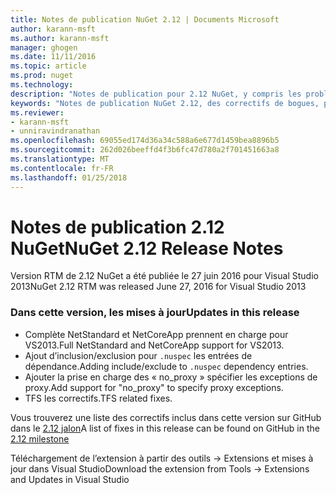 ```yaml
---
title: Notes de publication NuGet 2.12 | Documents Microsoft
author: karann-msft
ms.author: karann-msft
manager: ghogen
ms.date: 11/11/2016
ms.topic: article
ms.prod: nuget
ms.technology: 
description: "Notes de publication pour 2.12 NuGet, y compris les problèmes connus, les correctifs de bogues, les fonctionnalités ajoutées et dcr."
keywords: "Notes de publication NuGet 2.12, des correctifs de bogues, problèmes connus, ajouté des fonctionnalités, DCR"
ms.reviewer:
- karann-msft
- unniravindranathan
ms.openlocfilehash: 69055ed174d36a34c588a6e677d1459bea8896b5
ms.sourcegitcommit: 262d026beeffd4f3b6fc47d780a2f701451663a8
ms.translationtype: MT
ms.contentlocale: fr-FR
ms.lasthandoff: 01/25/2018
---
```

# <a name="nuget-212-release-notes"></a><span data-ttu-id="70787-104">Notes de publication 2.12 NuGet</span><span class="sxs-lookup"><span data-stu-id="70787-104">NuGet 2.12 Release Notes</span></span>

<span data-ttu-id="70787-105">Version RTM de 2.12 NuGet a été publiée le 27 juin 2016 pour Visual Studio 2013</span><span class="sxs-lookup"><span data-stu-id="70787-105">NuGet 2.12 RTM was released June 27, 2016 for Visual Studio 2013</span></span>

### <a name="updates-in-this-release"></a><span data-ttu-id="70787-106">Dans cette version, les mises à jour</span><span class="sxs-lookup"><span data-stu-id="70787-106">Updates in this release</span></span>

* <span data-ttu-id="70787-107">Complète NetStandard et NetCoreApp prennent en charge pour VS2013.</span><span class="sxs-lookup"><span data-stu-id="70787-107">Full NetStandard  and NetCoreApp support for VS2013.</span></span>
* <span data-ttu-id="70787-108">Ajout d’inclusion/exclusion pour `.nuspec` les entrées de dépendance.</span><span class="sxs-lookup"><span data-stu-id="70787-108">Adding include/exclude to `.nuspec` dependency entries.</span></span>
* <span data-ttu-id="70787-109">Ajouter la prise en charge des « no_proxy » spécifier les exceptions de proxy.</span><span class="sxs-lookup"><span data-stu-id="70787-109">Add support for "no_proxy" to specify proxy exceptions.</span></span>
* <span data-ttu-id="70787-110">TFS les correctifs.</span><span class="sxs-lookup"><span data-stu-id="70787-110">TFS related fixes.</span></span>

<span data-ttu-id="70787-111">Vous trouverez une liste des correctifs inclus dans cette version sur GitHub dans le [2.12 jalon](https://github.com/NuGet/Home/issues?q=milestone%3A2.12+is%3Aclosed)</span><span class="sxs-lookup"><span data-stu-id="70787-111">A list of fixes in this release can be found on GitHub in the [2.12 milestone](https://github.com/NuGet/Home/issues?q=milestone%3A2.12+is%3Aclosed)</span></span>

<span data-ttu-id="70787-112">Téléchargement de l’extension à partir des outils -> Extensions et mises à jour dans Visual Studio</span><span class="sxs-lookup"><span data-stu-id="70787-112">Download the extension from Tools -> Extensions and Updates in Visual Studio</span></span>
